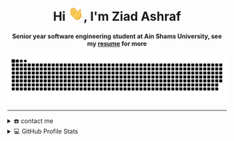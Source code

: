 <div align="center">
<h1 align="center">Hi <img width="35" src="https://github.com/1999AZZAR/1999AZZAR/blob/main/resources/img/waving.gif">, I'm Ziad Ashraf</h1>
<h4 align="center">Senior year software engineering student at Ain Shams University, see my <a href="https://github.com/zakoshgo/zakoshgo/blob/main/main/assets/doc/Ziad%20Ashraf%20Ahmed%20Ahmed_resume.pdf" target="_blank">resume</a> for more</h4>
</div>

<div align="center">
  <a href="https://github.com/zakoshgo">
    <img src="https://github.com/1999AZZAR/1999AZZAR/blob/readme/resources/img/grid-snake.svg" alt="snake">
  </a>
</div>

-----
<details>
  <summary>☎️ contact me</summary>
<div>
  <samp>
    <h2 align="center">you can reach me by:</h2>
    <p align="center">
      <br/>
      <a href="https://www.linkedin.com/in/ziad-kassem/" target="blank"><img align="center"
         src="https://img.shields.io/badge/linkedin-%231DA1F2.svg?style=for-the-badge&logo=linkedin&logoColor=white"
         alt="azzar" height="30"/></a>
      <a href="mailto:ziad.ashraf.ahmed.ahmed@gmail.com" target="blank"><img align="center"
               src="https://img.shields.io/badge/gmail-EA4335.svg?style=for-the-badge&logo=gmail&logoColor=white"
               alt="azzar" height="30"/></a>
      <a href="https://wa.me/+201068925677" target="blank"><img align="center"
               src="https://img.shields.io/badge/whatsapp-4B7F1.svg?style=for-the-badge&logo=whatsapp&logoColor=white"
               alt="azzar" height="30"/></a>
  </samp>
</div>
</details>

  
<details> 
  <summary>💻 GitHub Profile Stats</summary>
  <div>
  <samp>
    <h2 align="center"> Github stats </h2>
      <br/>
    <details open>
  <summary><h3>Languages</h3></summary>
            <p align="center">
        <a href="https://github.com/zakoshgo/">
          <img src="https://github-readme-stats.vercel.app/api/top-langs/?username=zakoshgo&langs_count=6&theme=gruvbox&layout=compact&hide_border=true"
          alt="zakoshgo :: overall Top Langs " /></a>
      </p>
        <p align="center">
          <a href="https://github.com/zakoshgo/">
          <img width="45%" src="https://github-profile-summary-cards.vercel.app/api/cards/repos-per-language?username=zakoshgo&theme=gruvbox&layout=compact&hide_border=true"
          alt="zakoshgo :: Top Langs by repo" />
          <img width="45%" src="https://github-profile-summary-cards.vercel.app/api/cards/most-commit-language?username=zakoshgo&theme=gruvbox&layout=compact&hide_border=true"
          alt="zakoshgo :: Top Langs by commit" />
          </a>
        </p>
</details>
    <details open>
  <summary><h3>stasistic</h3></summary>
        <p align="center">
         <a href="https://github.com/zakoshgo/">
          <img width="49.5%" src="https://github-readme-stats.vercel.app/api?username=zakoshgo&show_icons=true&theme=gruvbox&hide_border=true" />
          <img width="49.5%" src="https://github-readme-streak-stats.herokuapp.com/?user=zakoshgo&theme=gruvbox&hide_border=true" />
          </a>
       </p>
     <br>
     </samp>
  </div>    
</details>

